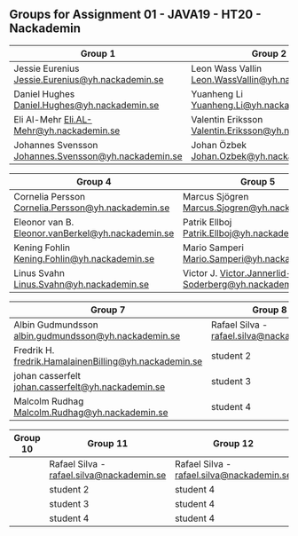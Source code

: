 ## Groups for Assignment 01 - JAVA19 - HT20 - Nackademin

| Group 1                                               | Group 2                                               | Group 3                                               |
|-------------------------------------------------------|-------------------------------------------------------|-------------------------------------------------------|
| Jessie Eurenius Jessie.Eurenius@yh.nackademin.se      | Leon Wass Vallin	Leon.WassVallin@yh.nackademin.se    | Pedram S.	Pedram.Shirforoushan@yh.nackademin.se       | 
| Daniel Hughes	Daniel.Hughes@yh.nackademin.se          | Yuanheng Li	Yuanheng.Li@yh.nackademin.se              | Allan Jamil	Allan.Jamil@yh.nackademin.se              |  
| Eli Al-Mehr	Eli.AL-Mehr@yh.nackademin.se              | Valentin Eriksson	Valentin.Eriksson@yh.nackademin.se  | Hugo Lindmark	Hugo.Lindmark@yh.nackademin.se          | 
| Johannes Svensson	Johannes.Svensson@yh.nackademin.se  | Johan Özbek	Johan.Ozbek@yh.nackademin.se              | Wilhelm H.	Wilhelm.Hattenbach@yh.nackademin.se       |   

| Group 4                                               | Group 5                                               | Group 6                                               |
|-------------------------------------------------------|-------------------------------------------------------|-------------------------------------------------------|
| Cornelia Persson	Cornelia.Persson@yh.nackademin.se   | Marcus Sjögren	Marcus.Sjogren@yh.nackademin.se       | Joakim – joakim.onnhage@yh.nackademin.se              | 
| Eleonor van B.	Eleonor.vanBerkel@yh.nackademin.se    | Patrik Ellboj	Patrik.Ellboj@yh.nackademin.se          | Fazli  - Fazli.Zekiqi@yh.nackademin.se                |  
| Kening Fohlin	Kening.Fohlin@yh.nackademin.se          | Mario Samperi	Mario.Samperi@yh.nackademin.se          | Jacob  -  Jacob.swenson@yh.nackademin.se              | 
| Linus Svahn	Linus.Svahn@yh.nackademin.se              | Victor J.	Victor.Jannerlid-Soderberg@yh.nackademin.se | Atef   – atef.sendesni@yh.nackademin.se               | 

| Group 7                                               | Group 8                                               | Group 9                                               |
|-------------------------------------------------------|-------------------------------------------------------|-------------------------------------------------------|
|Albin Gudmundsson	albin.gudmundsson@yh.nackademin.se  | Rafael Silva - rafael.silva@nackademin.se             | Rafael Silva - rafael.silva@nackademin.se             | 
|Fredrik H.	fredrik.HamalainenBilling@yh.nackademin.se  | student 2                                             | student 4                                             |  
|johan casserfelt	johan.casserfelt@yh.nackademin.se     | student 3                                             | student 4                                             | 
|Malcolm Rudhag	Malcolm.Rudhag@yh.nackademin.se         | student 4                                             | student 4                                             | 

| Group 10                                              | Group 11                                              | Group 12                                              |
|-------------------------------------------------------|-------------------------------------------------------|-------------------------------------------------------|
|                                                       | Rafael Silva - rafael.silva@nackademin.se             | Rafael Silva - rafael.silva@nackademin.se             | 
|                                                       | student 2                                             | student 4                                             |  
|                                                       | student 3                                             | student 4                                             | 
|                                                       | student 4                                             | student 4                                             | 
